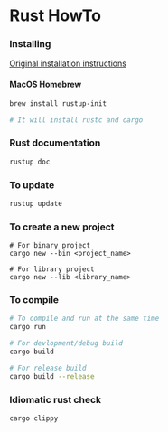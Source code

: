 # Rust HowTo

### Installing

[Original installation instructions](https://www.rust-lang.org/tools/install)

#### MacOS Homebrew
```sh
brew install rustup-init

# It will install rustc and cargo
```

### Rust documentation
```sh
rustup doc
```

### To update
```sh
rustup update
```

### To create a new project
```
# For binary project
cargo new --bin <project_name>

# For library project
cargo new --lib <library_name>
```

### To compile
```sh
# To compile and run at the same time
cargo run

# For devlopment/debug build
cargo build

# For release build
cargo build --release
```

### Idiomatic rust check
```sh
cargo clippy
```
